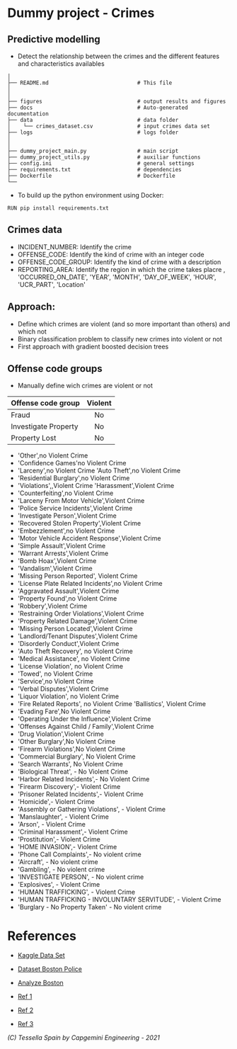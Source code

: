 # Dummy project - Crimes 
## Predictive modelling

* Detect the relationship between the crimes and the different features and characteristics availables


```
│
├── README.md                            # This file
│
│
├── figures                              # output results and figures      
├── docs                                 # Auto-generated documentation        
├── data                                 # data folder
│    └── crimes_dataset.csv              # input crimes data set 
├── logs                                 # logs folder 
│ 
│                              
├── dummy_project_main.py                # main script
├── dummy_project_utils.py               # auxiliar functions
├── config.ini                           # general settings
├── requirements.txt                     # dependencies
├── Dockerfile                           # Dockerfile 
└── 
```

* To build up the python environment using Docker:
```
RUN pip install requirements.txt
```
## Crimes data
      

  * INCIDENT_NUMBER: Identify the crime
  * OFFENSE_CODE: Identify the kind of crime with an integer code
  * OFFENSE_CODE_GROUP: Identify the kind of crime with a description
  * REPORTING_AREA: Identify the region in which the crime takes placre
    , 'OCCURRED_ON_DATE', 'YEAR', 'MONTH', 'DAY_OF_WEEK',
 'HOUR', 'UCR_PART', 'Location'

## Approach:
* Define which crimes are violent (and so more important than others) and which not
* Binary classification problem to classify new crimes into violent or not
* First approach with gradient boosted decision trees 

## Offense code groups
* Manually define wich crimes are violent or not 

| Offense code group   |      Violent      |
|----------|:-------------:|
| Fraud|  No | 
| Investigate Property |    No   | 
| Property Lost | No |



* 'Other',no Violent Crime
* 'Confidence Games'no Violent Crime
* 'Larceny',no Violent Crime
  'Auto Theft',no Violent Crime
* 'Residential Burglary',no Violent Crime
* 'Violations',,Violent Crime
  'Harassment',Violent Crime
* 'Counterfeiting',no Violent Crime
* 'Larceny From Motor Vehicle',Violent Crime
* 'Police Service Incidents',Violent Crime
* 'Investigate Person',Violent Crime
* 'Recovered Stolen Property',Violent Crime
* 'Embezzlement',no Violent Crime
* 'Motor Vehicle Accident Response',Violent Crime
* 'Simple Assault',Violent Crime
* 'Warrant Arrests',Violent Crime
* 'Bomb Hoax',Violent Crime
* 'Vandalism',Violent Crime
* 'Missing Person Reported', Violent Crime
* 'License Plate Related Incidents',no Violent Crime
* 'Aggravated Assault',Violent Crime
* 'Property Found',no Violent Crime
* 'Robbery',Violent Crime
* 'Restraining Order Violations',Violent Crime
* 'Property Related Damage',Violent Crime
* 'Missing Person Located',Violent Crime
* 'Landlord/Tenant Disputes',Violent Crime
* 'Disorderly Conduct',Violent Crime
* 'Auto Theft Recovery', no Violent Crime
* 'Medical Assistance', no Violent Crime
* 'License Violation', no Violent Crime
* 'Towed', no Violent Crime
* 'Service',no Violent Crime
* 'Verbal Disputes',Violent Crime
* 'Liquor Violation', no Violent Crime
* 'Fire Related Reports', no Violent Crime
  'Ballistics', Violent Crime
* 'Evading Fare',No Violent Crime
* 'Operating Under the Influence',Violent Crime
* 'Offenses Against Child / Family',Violent Crime
* 'Drug Violation',Violent Crime
* 'Other Burglary',No Violent Crime
* 'Firearm Violations',No Violent Crime
* 'Commercial Burglary', No Violent Crime
* 'Search Warrants', No Violent Crime
* 'Biological Threat', - No Violent Crime
* 'Harbor Related Incidents',- No Violent Crime
* 'Firearm Discovery',- Violent Crime
* 'Prisoner Related Incidents',- Violent Crime
* 'Homicide',- Violent Crime
* 'Assembly or Gathering Violations', - Violent Crime
* 'Manslaughter', - Violent Crime
* 'Arson', - Violent Crime
* 'Criminal Harassment',- Violent Crime
* 'Prostitution',- Violent Crime
* 'HOME INVASION',- Violent Crime
* 'Phone Call Complaints',- No violent crime
* 'Aircraft', - No violent crime
* 'Gambling', - No violent crime
* 'INVESTIGATE PERSON', - No violent crime
* 'Explosives', - Violent Crime
* 'HUMAN TRAFFICKING', - Violent Crime
* 'HUMAN TRAFFICKING - INVOLUNTARY SERVITUDE', - Violent Crime
* 'Burglary - No Property Taken' - No violent crime


# References
* [Kaggle Data Set](https://www.kaggle.com/AnalyzeBoston/crimes-in-boston)
  
* [Dataset Boston Police](https://data.boston.gov/dataset/crime-incident-reports-august-2015-to-date-source-new-system
    )
  
* [Analyze Boston](https://data.boston.gov/)

* [Ref 1](https://towardsdatascience.com/understanding-the-confusion-matrix-and-how-to-implement-it-in-python-319202e0fe4d
  )
  
* [Ref 2](https://towardsdatascience.com/demand-forecast-boston-crime-data-64a0cff54820)

* [Ref 3](https://blog.goodaudience.com/taxi-demand-prediction-new-york-city-5e7b12305475
  )
  

_(C) Tessella Spain by Capgemini Engineering - 2021_
